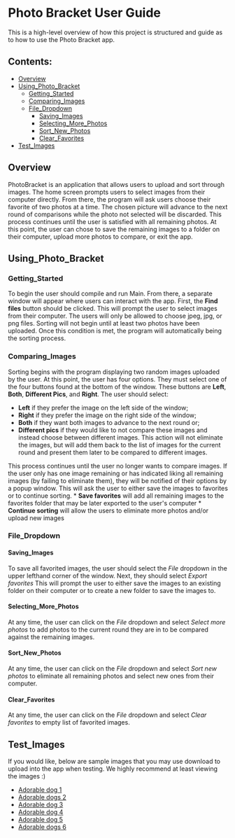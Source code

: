 # Photo Bracket User Guide

This is a high-level overview of how this project is structured and guide as to how to
 use the Photo Bracket app.

## Contents:
* [Overview](#overview)
* [Using_Photo_Bracket](#using_photo_bracket)
    * [Getting_Started](#getting_started)
    * [Comparing_Images](#comparing_images)
    * [File_Dropdown](#file_dropdown)
      * [Saving_Images](#saving_images)
      * [Selecting_More_Photos](#selecting_more_photos)
      * [Sort_New_Photos](#sort_new_photos)
      * [Clear_Favorites](#clear_favorites)
* [Test_Images](#test_images)

## Overview
PhotoBracket is an application that allows users to upload and sort through images. The home screen
 prompts users to select images from their computer directly. From there, the program will ask
  users choose their favorite of two photos at a time. The chosen picture will advance to the next
   round of comparisons while the photo not selected will be discarded. This process continues
    until the user is satisfied with all remaining photos. At this point, the user can chose to
     save the remaining images to a folder on their computer, upload more photos to compare, or
      exit the app.

## Using_Photo_Bracket

### Getting_Started
To begin the user should compile and run Main. From there, a separate window will appear where
 users can interact with the app. First, the **Find files** button should be clicked. This will
 prompt the user to select images from their computer. The users will only be allowed to choose
  jpeg, jpg, or png files. Sorting will not begin until at least two photos have been uploaded.
   Once this condition is met, the program will automatically being the sorting process.

### Comparing_Images
Sorting begins with the program displaying two random images uploaded by the user. At this point,
 the user has four options. They must select one of the four buttons found at the bottom of the
  window. These buttons are **Left**, **Both**, **Different Pics**, and **Right**. The user should
   select:
   * **Left** if they prefer the image on the left side of the window;
   * **Right** if they prefer the image on the right side of the window;
   * **Both** if they want both images to advance to the next round or;
   * **Different pics** if they would like to not compare these images and instead choose between
    different images. This action will not eliminate the images, but will add them back to the list
     of images for the current round and present them later to be compared to different images.

   This process continues until the user no longer wants to compare images. If the user only has
    one image remaining or has indicated liking all remaining images (by failing to eliminate
     them), they will be notified of their options by a popup window. This will ask the user to
      either save the images to favorites or to continue sorting.
      * **Save favorites** will add all remaining images to the favorites folder that may be later
       exported to the user's computer
      * **Continue sorting** will allow the users to eliminate more photos and/or upload new images

### File_Dropdown

#### Saving_Images
To save all favorited images, the user should select the *File* dropdown in the upper lefthand
 corner of the window. Next, they should select *Export favorites* This will prompt the user to
  either save the images to an existing folder on their computer or to create a new folder to save
   the images to.

#### Selecting_More_Photos
At any time, the user can click on the *File* dropdown and select *Select more photos* to add
 photos to the current round they are in to be compared against the remaining images.

#### Sort_New_Photos
At any time, the user can click on the *File* dropdown and select *Sort new photos* to eliminate
 all remaining photos and select new ones from their computer.

#### Clear_Favorites
At any time, the user can click on the *File* dropdown and select *Clear favorites* to empty
 list of favorited images.

## Test_Images
If you would like, below are sample images that you may use download to upload into the app when
 testing. We highly recommend at least viewing the images :)
* [Adorable dog 1](https://cf.ltkcdn.net/dogs/images/orig/206270-1600x1067-Christmas-puppy.jpg)
* [Adorable dogs 2](https://i5.walmartimages.com/asr/83977e3f-18bc-4239-8ec3-dcbf2f4b222d_1.0ed5daec862d4564bf7fd4334ff88bb2.jpeg)
* [Adorable dog 3](https://dogtime.com/assets/uploads/2017/12/christmas-safety-tips-dogs-2-1280x720.jpg)
* [Adorable dog 4](https://www.rover.com/blog/wp-content/uploads/2016/12/christmas-pitbull-668x540.jpg)
* [Adorable dog 5](https://curiocity.com/toronto/wp-content/uploads/2020/11/xmasdog.jpg)
* [Adorable dogs 6](https://grandhavenpetresort.com.au/wp-content/uploads/Dogs-Puppy-cats-Animals-Christmas-Photos-Images.jpg)
